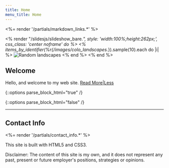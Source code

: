 ```yaml
---
title: Home
menu_title: Home
---
```

<%= render '/partials/markdown_links.*' %>

<% render "/slidesjs/slideshow_bare.*", style: 'width:100%;height:262px;', css_class: 'center noframe' do %>
  <% items_by_identifier(%r{/images/colo_landscapes.*}).sample(10).each do |i| %>
    <img class='slide' src="<%= relative_path_to i %>" title="Photography by De'Lynne Salley. All rights reserved." alt="Random landscapes" />
  <% end %>
<% end %>

## Welcome

Hello, and welcome to my web site.
<a href="#" class="text_toggle" onclick="toggle_visibility();">Read More|Less</a>

{::options parse_block_html="true" /}
<div id="more_content" style="display:none">
##### Current Employment
I am a Senior Engineer with Comcast's Technology and Product Development organization (T&P).

   I am a member the Applications Management Tools Team consisting of six Developers (including myself), a Manager and a Business Analyst. We're building Configuration Management Database systems that track configuration and network topology information for the 3000+ Applications and 300K+ Devices used within T&P.

   Our development stack includes [Ruby on Rails][Rails]{:target="_blank"} 3.2 and 4.2. Front-end technology includes [jQuery][jQuery]{:target="_blank"} and [Twitter Bootstrap][TwitterBootstrap]{:target="_blank"} (with an [Ember.js][Ember]{:target="_blank"} update under development), and our backend databases are [MySQL][MySQL]{:target="_blank"} and [Oracle][Oracle]{:target="_blank"}. We do a *lot* of API work as we talk to over a dozen databases within the T&P community. Version control and [Continuous Integration][CI] of the Rails code base are handled by [Git][Git]{:target="_blank"} and [Jenkins][Jenkins]{:target="_blank"}.

   We use [nginx][nginx]{:target="_blank"}, [Unicorn][Unicorn]{:target="_blank"} and [Capistrano][Capistrano]{:target="_blank"} to configure and run our servers. We are transitioning to [Pivotal Cloud Foundry][Cloud Foundry]{:target="_blank"} for our production environment of Virtual Machines utilizing zero downtime deployment processes.

  We are a [DevOps][DevOps]{:target="_blank"} team, and we use a slightly modified [Rally Software][Rally]{:target="_blank"} ALM platform to support a [ScrumBan][ScrumBan]{:target="_blank"} [Agile][Agile]{:target="_blank"} methodology. We release new code on a two week iteration cycle.

  For information about my work experience at previous employers, please see my [Professional](/professional/) page.

##### Academia
I hold a Bachelor of Science degree in Electrical Engineering and a Doctorate in Computer Science. Please see my [Academic](/academic/) page for more details pertaining to my educational background.

##### C'Est Moi!
There is some additional background information about me on the [About](/about/) page.

##### Blogging
I occasionally write about techno-social-political issues on my [Blog](/blog/). My political philosophy is best described as Redneck Anarchist(1). You've been warned. ![smiley1](/images/other/biggrin.gif)

Best Regards,<br />
Chris

</div>

<div id="footnote1" class="footnotes" style="display:none">
(1)OK, it's actually [this][Anarcho-capitalism]{:target="_blank"}
</div>

{::options parse_block_html="false" /}

----

## Contact Info

<%= render '/partials/contact_info.*' %>

<div class="banner">
  <p>This site is built with HTML5 and CSS3.</p>
</div>

<div class="banner">
<p>Disclaimer: The content of this site is my own, and it does not represent any past, present or future employer's positions, strategies or opinions.</p>
</div>

<script>
function toggle_visibility() {
var e = document.getElementById("more_content");
e.style.display = ((e.style.display!='none') ? 'none' : 'block');
var e = document.getElementById("footnote1");
e.style.display = ((e.style.display!='none') ? 'none' : 'block');
}
</script>
